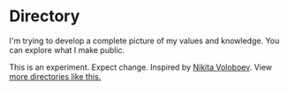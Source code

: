 # Directory

I'm trying to develop a complete picture of my values and knowledge. You can explore what I make public.

This is an experiment. Expect change. Inspired by [Nikita Voloboev](http://wiki.nikitavoloboev.xyz). View [more directories like this.](https://github.com/RichardLitt/meta-knowledge)